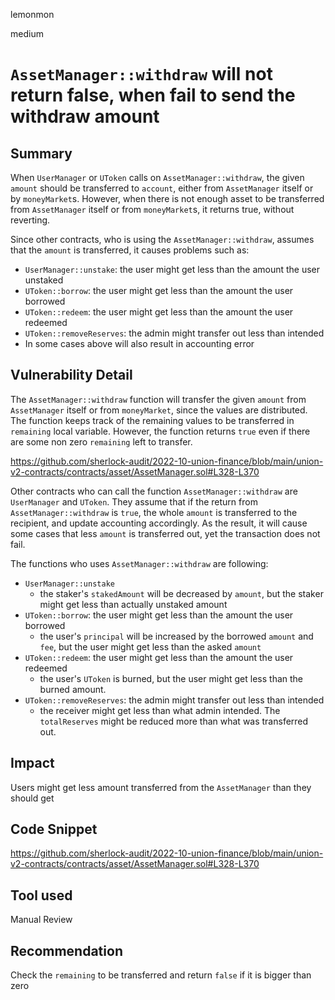 lemonmon

medium

# `AssetManager::withdraw` will not return false, when fail to send the withdraw amount

## Summary

When `UserManager` or `UToken` calls on `AssetManager::withdraw`, the given `amount` should be transferred to `account`, either from `AssetManager` itself or by `moneyMarket`s. However, when there is not enough asset to be transferred from `AssetManager` itself or from `moneyMarket`s, it returns true, without reverting.

Since other contracts, who is using the `AssetManager::withdraw`, assumes that the `amount` is transferred, it causes problems such as:
  - `UserManager::unstake`: the user might get less than the amount the user unstaked
  - `UToken::borrow`: the user might get less than the amount the user borrowed
  - `UToken::redeem`: the user might get less than the amount the user redeemed
  - `UToken::removeReserves`: the admin might transfer out less than intended
  - In some cases above will also result in accounting error

## Vulnerability Detail

The `AssetManager::withdraw` function will transfer the given `amount` from `AssetManager` itself or from `moneyMarket`, since the values are distributed. The function keeps track of the remaining values to be transferred in `remaining` local variable. However, the function returns `true` even if there are some non zero `remaining` left to transfer.

https://github.com/sherlock-audit/2022-10-union-finance/blob/main/union-v2-contracts/contracts/asset/AssetManager.sol#L328-L370

Other contracts who can call the function `AssetManager::withdraw` are `UserManager` and `UToken`. They assume that if the return from `AssetManager::withdraw` is `true`, the whole `amount` is transferred to the recipient, and update accounting accordingly. As the result, it will cause some cases that less `amount` is transferred out, yet the transaction does not fail.

The functions who uses `AssetManager::withdraw` are following:
  - `UserManager::unstake`
    - the staker's `stakedAmount` will be decreased by `amount`, but the staker might get less than actually unstaked amount
  - `UToken::borrow`: the user might get less than the amount the user borrowed
    - the user's `principal` will be increased by the borrowed `amount` and `fee`, but the user might get less than the asked `amount`
  - `UToken::redeem`: the user might get less than the amount the user redeemed
    - the user's `UToken` is burned, but the user might get less than the burned amount.
  - `UToken::removeReserves`: the admin might transfer out less than intended
    - the receiver might get less than what admin intended. The `totalReserves` might be reduced more than what was transferred out.


## Impact

Users might get less amount transferred from the `AssetManager` than they should get

## Code Snippet

https://github.com/sherlock-audit/2022-10-union-finance/blob/main/union-v2-contracts/contracts/asset/AssetManager.sol#L328-L370

## Tool used

Manual Review

## Recommendation

Check the `remaining` to be transferred and return `false` if it is bigger than zero


